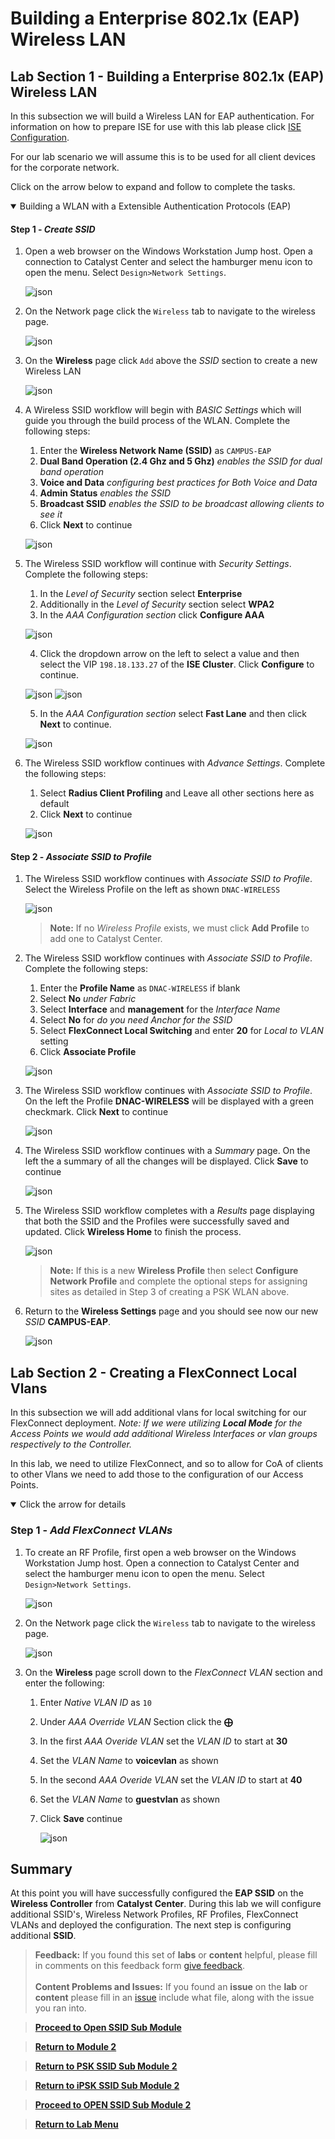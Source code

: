 # Building a Enterprise 802.1x (EAP) Wireless LAN

## Lab Section 1 - Building a Enterprise 802.1x (EAP) Wireless LAN

In this subsection we will build a Wireless LAN for EAP authentication. For information on how to prepare ISE for use with this lab please click [ISE Configuration](./iseconfiguration.md).

For our lab scenario we will assume this is to be used for all client devices for the corporate network.

Click on the arrow below to expand and follow to complete the tasks.

<details open>
<summary> Building a WLAN with a Extensible Authentication Protocols (EAP) </summary>

#### Step 1 - ***Create SSID***

1. Open a web browser on the Windows Workstation Jump host. Open a connection to Catalyst Center and select the hamburger menu icon to open the menu. Select `Design>Network Settings`.

   ![json](./images/module2-wlans/dnac-menu-network-settings.png?raw=true "Import JSON")

2. On the Network page click the `Wireless` tab to navigate to the wireless page.

   ![json](./images/module2-wlans/dnac-navigation-wireless-settings.png?raw=true "Import JSON")

3. On the **Wireless** page click `Add` above the *SSID* section to create a new Wireless LAN

   ![json](./images/module2-wlans/dnac-wireless-ssid-eap-begin.png?raw=true "Import JSON")

4. A Wireless SSID workflow will begin with *BASIC Settings* which will guide you through the build process of the WLAN. Complete the following steps:
   1. Enter the **Wireless Network Name (SSID)** as `CAMPUS-EAP`
   2. **Dual Band Operation (2.4 Ghz and 5 Ghz)** *enables the SSID for dual band operation*
   3. **Voice and Data** *configuring best practices for Both Voice and Data*
   4. **Admin Status** *enables the SSID*
   5. **Broadcast SSID** *enables the SSID to be broadcast allowing clients to see it*
   6. Click **Next** to continue

   ![json](./images/module2-wlans/dnac-wireless-ssid-eap-basic.png?raw=true "Import JSON")

5. The Wireless SSID workflow will continue with *Security Settings*. Complete the following steps:
   1. In the *Level of Security* section select **Enterprise**
   2. Additionally in the *Level of Security* section select **WPA2**
   3. In the *AAA Configuration section* click **Configure AAA**

   ![json](./images/module2-wlans/dnac-wireless-ssid-eap-security.png?raw=true "Import JSON")

   4. Click the dropdown arrow on the left to select a value and then select the VIP `198.18.133.27` of the **ISE Cluster**. Click **Configure** to continue.

   ![json](./images/module2-wlans/dnac-wireless-ssid-eap-aaa-config.png?raw=true "Import JSON")
   ![json](./images/module2-wlans/dnac-wireless-ssid-eap-security-configured.png?raw=true "Import JSON")

   5. In the *AAA Configuration section* select **Fast Lane** and then click **Next** to continue.

   ![json](./images/module2-wlans/dnac-wireless-ssid-eap-security-complete.png?raw=true "Import JSON")

6. The Wireless SSID workflow continues with *Advance Settings*. Complete the following steps:
   1. Select **Radius Client Profiling** and Leave all other sections here as default 
   2. Click **Next** to continue

   ![json](./images/module2-wlans/dnac-wireless-ssid-eap-advance.png?raw=true "Import JSON")

#### Step 2 - ***Associate SSID to Profile***

1. The Wireless SSID workflow continues with *Associate SSID to Profile*. Select the Wireless Profile on the left as shown `DNAC-WIRELESS`

   ![json](./images/module2-wlans/dnac-wireless-ssid-eap-profile-begin.png?raw=true "Import JSON")

   > **Note:** If no *Wireless Profile* exists, we must click **Add Profile** to add one to Catalyst Center.

2. The Wireless SSID workflow continues with *Associate SSID to Profile*. Complete the following steps:
   1. Enter the **Profile Name** as `DNAC-WIRELESS` if blank
   2. Select **No** *under Fabric*
   3. Select **Interface** and **management** for the *Interface Name*
   4. Select **No** for *do you need Anchor for the SSID*
   5. Select **FlexConnect Local Switching** and enter **20** for *Local to VLAN* setting
   6. Click **Associate Profile**

   ![json](./images/module2-wlans/dnac-wireless-ssid-eap-profile-campus-eap-1.png?raw=true "Import JSON")

3. The Wireless SSID workflow continues with *Associate SSID to Profile*. On the left the Profile **DNAC-WIRELESS** will be displayed with a green checkmark. Click **Next** to continue

   ![json](./images/module2-wlans/dnac-wireless-ssid-eap-profile-campus-eap-2.png?raw=true "Import JSON")

4. The Wireless SSID workflow continues with a *Summary* page. On the left the a summary of all the changes will be displayed. Click **Save** to continue

   ![json](./images/module2-wlans/dnac-wireless-ssid-eap-profile-campus-eap-summary.png?raw=true "Import JSON")

5. The Wireless SSID workflow completes with a *Results* page displaying that both the SSID and the Profiles were successfully saved and updated. Click **Wireless Home** to finish the process.

   ![json](./images/module2-wlans/dnac-wireless-ssid-eap-profile-campus-eap-results.png?raw=true "Import JSON")

   > **Note:** If this is a new **Wireless Profile** then select **Configure Network Profile** and complete the optional steps for assigning sites as detailed in Step 3 of creating a PSK WLAN above.

6. Return to the **Wireless Settings** page and you should see now our new *SSID* **CAMPUS-EAP**.

   ![json](./images/module2-wlans/dnac-wireless-ssid-eap-results.png?raw=true "Import JSON")

</details>

## Lab Section 2 - Creating a FlexConnect Local Vlans

In this subsection we will add additional vlans for local switching for our FlexConnect deployment. *Note: If we were utilizing* ***Local Mode*** *for the Access Points we would add additional Wireless Interfaces or vlan groups respectively to the Controller.* 

In this lab, we need to utilize FlexConnect, and so to allow for CoA of clients to other Vlans we need to add those to the configuration of our Access Points. 

<details open>
<summary> Click the arrow for details</summary>

### Step 1 - ***Add FlexConnect VLANs***

1. To create an RF Profile, first open a web browser on the Windows Workstation Jump host. Open a connection to Catalyst Center and select the hamburger menu icon to open the menu. Select `Design>Network Settings`.

   ![json](./images/module2-wlans/dnac-menu-network-settings.png?raw=true "Import JSON")

2. On the Network page click the `Wireless` tab to navigate to the wireless page.

   ![json](./images/module2-wlans/dnac-navigation-wireless-settings.png?raw=true "Import JSON")

3. On the **Wireless** page scroll down to the *FlexConnect VLAN* section and enter the following:
   1. Enter *Native VLAN ID* as `10`
   2. Under *AAA Override VLAN* Section click the **⨁**
   3. In the first *AAA Overide VLAN* set the *VLAN ID* to start at **30**
   4. Set the *VLAN Name* to **voicevlan** as shown
   5. In the second *AAA Overide VLAN* set the *VLAN ID* to start at **40**
   6. Set the *VLAN Name* to **guestvlan** as shown
   7. Click **Save** continue

      ![json](./images/module2-wlans/dnac-wireless-flexconnect-vlan.png?raw=true "Import JSON")

</details>

## Summary

At this point you will have successfully configured the **EAP SSID** on the **Wireless Controller** from **Catalyst Center**. During this lab we will configure additional SSID's, Wireless Network Profiles, RF Profiles, FlexConnect VLANs and deployed the configuration. The next step is configuring additional **SSID**.

> **Feedback:** If you found this set of **labs** or **content** helpful, please fill in comments on this feedback form [give feedback](https://app.smartsheet.com/b/form/f75ce15c2053435283a025b1872257fe).</br></br>
**Content Problems and Issues:** If you found an **issue** on the **lab** or **content** please fill in an [issue](https://github.com/kebaldwi/DNAC-TEMPLATES/issues/new) include what file, along with the issue you ran into. 

> [**Proceed to Open SSID Sub Module**](./module2d-open.md)

> [**Return to Module 2**](./module2-wlans.md)

> [**Return to PSK SSID Sub Module 2**](./module2a-psk.md)

> [**Return to iPSK SSID Sub Module 2**](./module2b-ipsk.md)

> [**Proceed to OPEN SSID Sub Module 2**](./module2d-open.md)

> [**Return to Lab Menu**](./README.md)